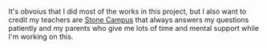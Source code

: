 It's obvoius that I did most of the works in this project, 
but I also want to credit my teachers are [Stone Campus](https://www.stonecampus.net) 
that always answers my questions patiently and my parents who give me lots of 
time and mental support while I'm working on this.

